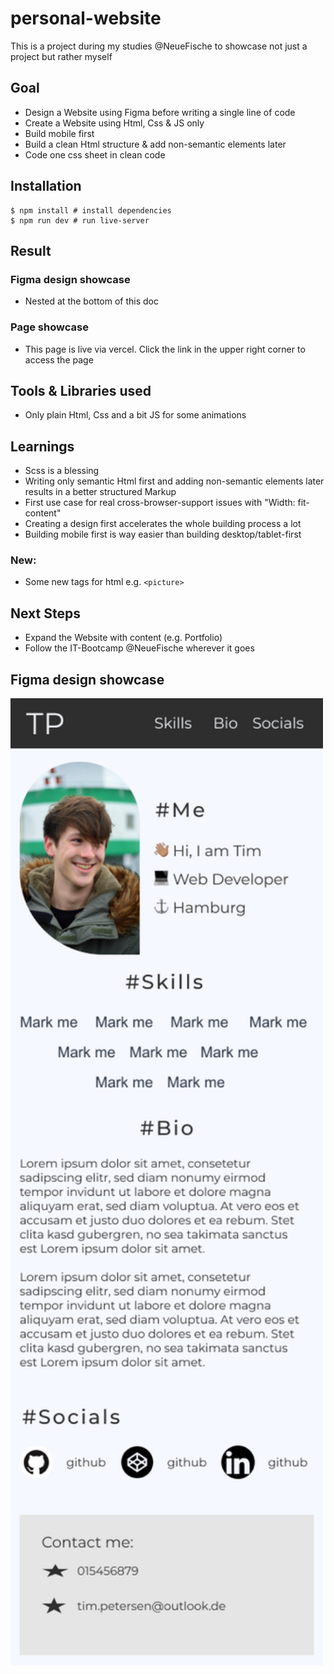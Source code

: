 # personal-website

This is a project during my studies @NeueFische to showcase not just a project but rather myself

## Goal

- Design a Website using Figma before writing a single line of code
- Create a Website using Html, Css & JS only
- Build mobile first
- Build a clean Html structure & add non-semantic elements later
- Code one css sheet in clean code

## Installation

```shell
$ npm install # install dependencies
$ npm run dev # run live-server
```

## Result

### Figma design showcase

- Nested at the bottom of this doc

### Page showcase

- This page is live via vercel. Click the link in the upper right corner to access the page

## Tools & Libraries used

- Only plain Html, Css and a bit JS for some animations

## Learnings

- Scss is a blessing
- Writing only semantic Html first and adding non-semantic elements later results in a better structured Markup
- First use case for real cross-browser-support issues with "Width: fit-content"
- Creating a design first accelerates the whole building process a lot
- Building mobile first is way easier than building desktop/tablet-first

### New:

- Some new tags for html e.g. `<picture>`

## Next Steps

- Expand the Website with content (e.g. Portfolio)
- Follow the IT-Bootcamp @NeueFische wherever it goes

## Figma design showcase

<img src="./assets/showcase/design-showcase.png" width="500" />
